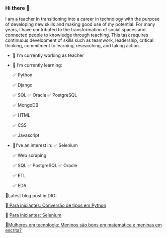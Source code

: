 ### Hi there 👋
I am a teacher in transitioning into a career in technology with the purpose of developing new skills and making good use of my potential.
For many years, I have contributed to the transformation of social spaces and connected people to knowledge through teaching.
This task requires continuous development of skills such as teamwork, leadership, critical thinking, commitment to learning, researching, and taking action.

- 🔭 I’m currently working as teacher
- 🌱 I’m currently learning:
  
   ✅ Python

   ✅ Django

   ✅ SQL  ✅ Oracle ✅ PostgreSQL
  
   ✅ MongoDB 

   ✅ HTML

   ✅ CSS

   ✅ Javascript
- 👀I've an interest in:
   ✅ Selenium
  
   ✅ Web scraping

   ✅ SQL ✅ PostgreSQL ✅ Oracle

   ✅ ETL

   ✅ EDA
  
          
          





📌Latest blog post in DIO:

🐣<a href="https://web.dio.me/articles/conversao-de-tipos-em-python-while-true-ou-try-except-para-iniciantes?back=%2Farticles&page=1&order=oldest"> Para iniciantes: Conversão de tipos em Python </a> 

🐣 <a href="https://web.dio.me/articles/selenium-for-begginers?back=%2Farticles&page=1&order=oldest">Para iniciantes: Selenium </a>


🐣<a href = "https://web.dio.me/articles/mulheres-em-areas-tech-meninos-sao-bons-em-matematica-e-meninas-em-escrita?back=%2Farticles&page=1&order=oldest" >Mulheres em tecnologia: Meninos são bons em matemática e meninas em escrita? </a>


